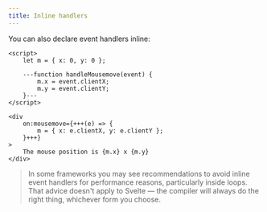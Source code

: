 ```yaml
---
title: Inline handlers
---
```


You can also declare event handlers inline:

```svelte
<script>
	let m = { x: 0, y: 0 };

	---function handleMousemove(event) {
		m.x = event.clientX;
		m.y = event.clientY;
	}---
</script>

<div
	on:mousemove={+++(e) => {
		m = { x: e.clientX, y: e.clientY };
	}+++}
>
	The mouse position is {m.x} x {m.y}
</div>
```

> In some frameworks you may see recommendations to avoid inline event handlers for performance reasons, particularly inside loops. That advice doesn't apply to Svelte — the compiler will always do the right thing, whichever form you choose.
